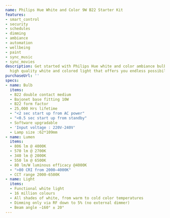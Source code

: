 ```yaml
---
name: Philips Hue White and Color 9W B22 Starter Kit
features:
- smart_control
- security
- schedules
- dimming
- ambiance
- automation
- wellbeing
- paint
- sync_music
- sync_movies
description: Get started with Philips Hue white and color ambiance bulbs and experience
  high quality white and colored light that offers you endless possibilities.
purchaseUrl: ''
specs:
- name: Bulb
  items:
  - B22 double contact medium
  - Bajonet base fitting 10W
  - B22 form factor
  - 25,000 Hrs lifetime
  - "<2 sec start up from AC power"
  - "<0.5 sec start up from standby"
  - Software upgradable
  - 'Input voltage : 220V-240V'
  - Lamp size :62*109mm
- name: Lumen
  items:
  - 806 lm @ 4000K
  - 570 lm @ 2700K
  - 340 lm @ 2000K
  - 550 lm @ 6500K
  - 80 lm/W luminous efficacy @4000K
  - ">80 CRI from 2000–4000K"
  - CCT range 2000-6500K
- name: Light
  items:
  - Functional white light
  - 16 million colours
  - All shades of white, from warm to cold color temperatures
  - Dimming only via RF down to 5% (no external dimmer)
  - Beam angle –160° ± 20°
---
```

